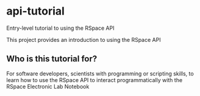 # api-tutorial
Entry-level tutorial to using the RSpace API 

This project provides an introduction to using the RSpace API

## Who is this tutorial for?

For software developers, scientists with programming or scripting skills, to learn how to use the
RSpace API to interact programmatically with the RSpace Electronic Lab Notebook


